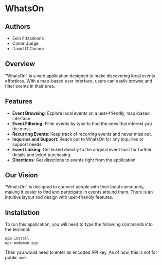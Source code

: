 # WhatsOn

## Authors
- Eoin Fitzsimons
- Conor Judge
- David O'Connor

## Overview
"WhatsOn" is a web application designed to make discovering local events effortless. With a map-based user interface, users can easily browse and filter events in their area.

## Features
- **Event Browsing**: Explore local events on a user-friendly, map-based interface.
- **Event Filtering**: Filter events by type to find the ones that interest you the most.
- **Recurring Events**: Keep track of recurring events and never miss out.
- **Inquiries and Support**: Reach out to WhatsOn for any inquiries or support needs.
- **Event Linking**: Get linked directly to the original event host for further details and ticket purchasing.
- **Directions**: Get directions to events right from the application.

## Our Vision
"WhatsOn" is designed to connect people with their local community, making it easier to find and participate in events around them. There is an intuitive layout and design with user-friendly features.

## Installation
To run this application, you will need to type the following commands into the terminal:

```bash
npm install
npx nodemon app
```
Then you would need to enter an encoded API key. As of now, this is not for public use.
